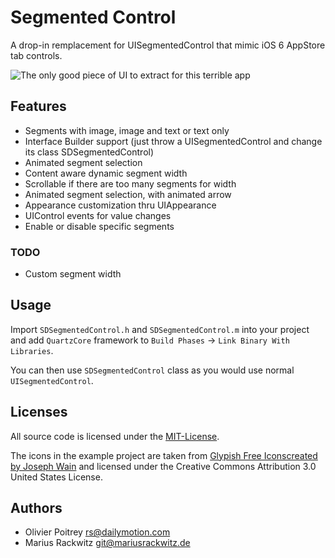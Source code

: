 # Segmented Control

A drop-in remplacement for UISegmentedControl that mimic iOS 6 AppStore tab controls.

![The only good piece of UI to extract for this terrible app](http://d.pr/i/Fn5X+)

## Features

- Segments with image, image and text or text only
- Interface Builder support (just throw a UISegmentedControl and change its class SDSegmentedControl)
- Animated segment selection
- Content aware dynamic segment width
- Scrollable if there are too many segments for width
- Animated segment selection, with animated arrow
- Appearance customization thru UIAppearance
- UIControl events for value changes
- Enable or disable specific segments

### TODO

- Custom segment width

## Usage

Import `SDSegmentedControl.h` and `SDSegmentedControl.m` into your project and add `QuartzCore` framework to `Build Phases` -> `Link Binary With Libraries`.

You can then use `SDSegmentedControl` class as you would use normal `UISegmentedControl`.

## Licenses

All source code is licensed under the [MIT-License](https://raw.github.com/rs/SDSegmentedControl/master/MIT-LICENSE).

The icons in the example project are taken from [Glypish Free Iconscreated by Joseph Wain](http://glyphish.com) and licensed under the Creative Commons Attribution 3.0 United States License.

## Authors

- Olivier Poitrey <rs@dailymotion.com>
- Marius Rackwitz <git@mariusrackwitz.de>